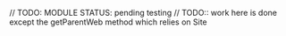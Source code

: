 // TODO: MODULE STATUS: pending testing
// TODO:: work here is done except the getParentWeb method which relies on Site

